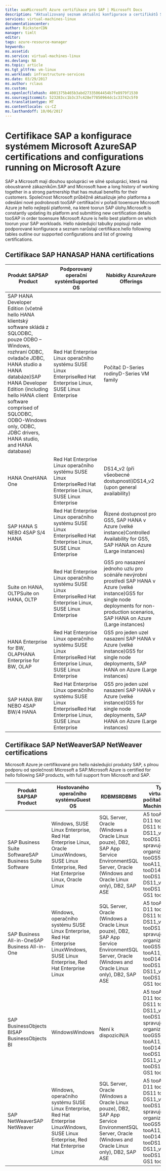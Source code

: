 ```yaml
---
title: aaaMicrosoft Azure certifikace pro SAP | Microsoft Docs
description: "Aktualizovaný seznam aktuální konfigurace a certifikátů SAP na hello platformy Azure."
services: virtual-machines-linux
documentationcenter: 
author: RicksterCDN
manager: timlt
editor: 
tags: azure-resource-manager
keywords: 
ms.assetid: 
ms.service: virtual-machines-linux
ms.devlang: NA
ms.topic: article
ms.tgt_pltfrm: vm-linux
ms.workload: infrastructure-services
ms.date: 03/29/2017
ms.author: rclaus
ms.custom: 
ms.openlocfilehash: 4001375b465b3abd27335064454b7fe8979f1530
ms.sourcegitcommit: 523283cc1b3c37c428e77850964dc1c33742c5f0
ms.translationtype: MT
ms.contentlocale: cs-CZ
ms.lasthandoff: 10/06/2017
---
```

# <a name="sap-certifications-and-configurations-running-on-microsoft-azure"></a><span data-ttu-id="b8d68-103">Certifikace SAP a konfigurace systémem Microsoft Azure</span><span class="sxs-lookup"><span data-stu-id="b8d68-103">SAP certifications and configurations running on Microsoft Azure</span></span>

<span data-ttu-id="b8d68-104">SAP a Microsoft mají dlouhou spolupráci ve silné spolupráci, která má oboustranně zákazníkům.</span><span class="sxs-lookup"><span data-stu-id="b8d68-104">SAP and Microsoft have a long history of working together in a strong partnership that has mutual benefits for their customers.</span></span> <span data-ttu-id="b8d68-105">Společnost Microsoft průběžně aktualizuje jeho platforma a odeslání nové podrobnosti tooSAP certifikační v pořadí tooensure Microsoft Azure je hello nejlepší platformě, na které toorun SAP úlohy.</span><span class="sxs-lookup"><span data-stu-id="b8d68-105">Microsoft is constantly updating its platform and submitting new certification details tooSAP in order tooensure Microsoft Azure is hello best platform on which toorun your SAP workloads.</span></span> <span data-ttu-id="b8d68-106">Hello následující tabulky popisují naše podporované konfigurace a seznam narůstají certifikace.</span><span class="sxs-lookup"><span data-stu-id="b8d68-106">hello following tables outline our supported configurations and list of growing certifications.</span></span> 

## <a name="sap-hana-certifications"></a><span data-ttu-id="b8d68-107">Certifikace SAP HANA</span><span class="sxs-lookup"><span data-stu-id="b8d68-107">SAP HANA certifications</span></span>

| <span data-ttu-id="b8d68-108">Produkt SAP</span><span class="sxs-lookup"><span data-stu-id="b8d68-108">SAP Product</span></span> | <span data-ttu-id="b8d68-109">Podporovaný operační systém</span><span class="sxs-lookup"><span data-stu-id="b8d68-109">Supported OS</span></span> | <span data-ttu-id="b8d68-110">Nabídky Azure</span><span class="sxs-lookup"><span data-stu-id="b8d68-110">Azure Offerings</span></span> |
| --- | --- | --- |
| <span data-ttu-id="b8d68-111">SAP HANA Developer Edition (včetně hello HANA klientský software skládá z SQLODBC, pouze ODBO – Windows, rozhraní ODBC, ovladače JDBC, HANA studio a HANA databáze)</span><span class="sxs-lookup"><span data-stu-id="b8d68-111">SAP HANA Developer Edition (including hello HANA client software comprised of SQLODBC, ODBO-Windows only, ODBC, JDBC drivers, HANA studio, and HANA database)</span></span> |<span data-ttu-id="b8d68-112">Red Hat Enterprise Linux operačního systému SUSE Linux Enterprise</span><span class="sxs-lookup"><span data-stu-id="b8d68-112">Red Hat Enterprise Linux, SUSE Linux Enterprise</span></span> | <span data-ttu-id="b8d68-113">Počítač D-Series rodiny</span><span class="sxs-lookup"><span data-stu-id="b8d68-113">D-Series VM family</span></span> |
| <span data-ttu-id="b8d68-114">HANA One</span><span class="sxs-lookup"><span data-stu-id="b8d68-114">HANA One</span></span> |<span data-ttu-id="b8d68-115">Red Hat Enterprise Linux operačního systému SUSE Linux Enterprise</span><span class="sxs-lookup"><span data-stu-id="b8d68-115">Red Hat Enterprise Linux, SUSE Linux Enterprise</span></span> |<span data-ttu-id="b8d68-116">DS14_v2 (při všeobecné dostupnosti)</span><span class="sxs-lookup"><span data-stu-id="b8d68-116">DS14_v2 (upon general availability)</span></span> |
| <span data-ttu-id="b8d68-117">SAP HANA S NEBO 4</span><span class="sxs-lookup"><span data-stu-id="b8d68-117">SAP S/4 HANA</span></span> |<span data-ttu-id="b8d68-118">Red Hat Enterprise Linux operačního systému SUSE Linux Enterprise</span><span class="sxs-lookup"><span data-stu-id="b8d68-118">Red Hat Enterprise Linux, SUSE Linux Enterprise</span></span> |<span data-ttu-id="b8d68-119">Řízené dostupnost pro GS5, SAP HANA v Azure (velké instance)</span><span class="sxs-lookup"><span data-stu-id="b8d68-119">Controlled Availability for GS5, SAP HANA on Azure (Large instances)</span></span> |
| <span data-ttu-id="b8d68-120">Suite on HANA, OLTP</span><span class="sxs-lookup"><span data-stu-id="b8d68-120">Suite on HANA, OLTP</span></span> |<span data-ttu-id="b8d68-121">Red Hat Enterprise Linux operačního systému SUSE Linux Enterprise</span><span class="sxs-lookup"><span data-stu-id="b8d68-121">Red Hat Enterprise Linux, SUSE Linux Enterprise</span></span> |<span data-ttu-id="b8d68-122">GS5 pro nasazení jednoho uzlu pro scénáře nevýrobní prostředí SAP HANA v Azure (velké instance)</span><span class="sxs-lookup"><span data-stu-id="b8d68-122">GS5 for single node deployments for non-production scenarios, SAP HANA on Azure (Large instances)</span></span> |
| <span data-ttu-id="b8d68-123">HANA Enterprise for BW, OLAP</span><span class="sxs-lookup"><span data-stu-id="b8d68-123">HANA Enterprise for BW, OLAP</span></span> |<span data-ttu-id="b8d68-124">Red Hat Enterprise Linux operačního systému SUSE Linux Enterprise</span><span class="sxs-lookup"><span data-stu-id="b8d68-124">Red Hat Enterprise Linux, SUSE Linux Enterprise</span></span> |<span data-ttu-id="b8d68-125">GS5 pro jeden uzel nasazení SAP HANA v Azure (velké instance)</span><span class="sxs-lookup"><span data-stu-id="b8d68-125">GS5 for single node deployments, SAP HANA on Azure (Large instances)</span></span> |
| <span data-ttu-id="b8d68-126">SAP HANA BW NEBO 4</span><span class="sxs-lookup"><span data-stu-id="b8d68-126">SAP BW/4 HANA</span></span> |<span data-ttu-id="b8d68-127">Red Hat Enterprise Linux operačního systému SUSE Linux Enterprise</span><span class="sxs-lookup"><span data-stu-id="b8d68-127">Red Hat Enterprise Linux, SUSE Linux Enterprise</span></span> |<span data-ttu-id="b8d68-128">GS5 pro jeden uzel nasazení SAP HANA v Azure (velké instance)</span><span class="sxs-lookup"><span data-stu-id="b8d68-128">GS5 for single node deployments, SAP HANA on Azure (Large instances)</span></span> |

## <a name="sap-netweaver-certifications"></a><span data-ttu-id="b8d68-129">Certifikace SAP NetWeaver</span><span class="sxs-lookup"><span data-stu-id="b8d68-129">SAP NetWeaver certifications</span></span>
<span data-ttu-id="b8d68-130">Microsoft Azure je certifikované pro hello následující produkty SAP, s plnou podporu od společnosti Microsoft a SAP.</span><span class="sxs-lookup"><span data-stu-id="b8d68-130">Microsoft Azure is certified for hello following SAP products, with full support from Microsoft and SAP.</span></span>

| <span data-ttu-id="b8d68-131">Produkt SAP</span><span class="sxs-lookup"><span data-stu-id="b8d68-131">SAP Product</span></span> | <span data-ttu-id="b8d68-132">Hostovaného operačního systému</span><span class="sxs-lookup"><span data-stu-id="b8d68-132">Guest OS</span></span> | <span data-ttu-id="b8d68-133">RDBMS</span><span class="sxs-lookup"><span data-stu-id="b8d68-133">RDBMS</span></span> | <span data-ttu-id="b8d68-134">Typy virtuálních počítačů</span><span class="sxs-lookup"><span data-stu-id="b8d68-134">Virtual Machine Types</span></span> |
| --- | --- | --- | --- |
| <span data-ttu-id="b8d68-135">SAP Business Suite Software</span><span class="sxs-lookup"><span data-stu-id="b8d68-135">SAP Business Suite Software</span></span> |<span data-ttu-id="b8d68-136">Windows, SUSE Linux Enterprise, Red Hat Enterprise Linux, Oracle Linux</span><span class="sxs-lookup"><span data-stu-id="b8d68-136">Windows, SUSE Linux Enterprise, Red Hat Enterprise Linux, Oracle Linux</span></span> |<span data-ttu-id="b8d68-137">SQL Server, Oracle (Windows a Oracle Linux pouze), DB2, SAP App Service Environment</span><span class="sxs-lookup"><span data-stu-id="b8d68-137">SQL Server, Oracle (Windows and Oracle Linux only), DB2, SAP ASE</span></span> |<span data-ttu-id="b8d68-138">A5 tooA11, D11 tooD14, DS11 tooDS14, DS11_v2 tooDS15_v2, spravuje organizace GS1 tooGS5</span><span class="sxs-lookup"><span data-stu-id="b8d68-138">A5 tooA11, D11 tooD14, DS11 tooDS14, DS11_v2 tooDS15_v2, GS1 tooGS5</span></span> |
| <span data-ttu-id="b8d68-139">SAP Business All-in-One</span><span class="sxs-lookup"><span data-stu-id="b8d68-139">SAP Business All-in-One</span></span> |<span data-ttu-id="b8d68-140">Windows, operačního systému SUSE Linux Enterprise, Red Hat Enterprise Linux</span><span class="sxs-lookup"><span data-stu-id="b8d68-140">Windows, SUSE Linux Enterprise, Red Hat Enterprise Linux</span></span> |<span data-ttu-id="b8d68-141">SQL Server, Oracle (Windows a Oracle Linux pouze), DB2, SAP App Service Environment</span><span class="sxs-lookup"><span data-stu-id="b8d68-141">SQL Server, Oracle (Windows and Oracle Linux only), DB2, SAP ASE</span></span> |<span data-ttu-id="b8d68-142">A5 tooA11, D11 tooD14, DS11 tooDS14, DS11_v2 tooDS15_v2, spravuje organizace GS1 tooGS5</span><span class="sxs-lookup"><span data-stu-id="b8d68-142">A5 tooA11, D11 tooD14, DS11 tooDS14, DS11_v2 tooDS15_v2, GS1 tooGS5</span></span> |
| <span data-ttu-id="b8d68-143">SAP BusinessObjects BI</span><span class="sxs-lookup"><span data-stu-id="b8d68-143">SAP BusinessObjects BI</span></span> |<span data-ttu-id="b8d68-144">Windows</span><span class="sxs-lookup"><span data-stu-id="b8d68-144">Windows</span></span> |<span data-ttu-id="b8d68-145">Není k dispozici</span><span class="sxs-lookup"><span data-stu-id="b8d68-145">N/A</span></span> |<span data-ttu-id="b8d68-146">A5 tooA11, D11 tooD14, DS11 tooDS14, DS11_v2 tooDS15_v2, spravuje organizace GS1 tooGS5</span><span class="sxs-lookup"><span data-stu-id="b8d68-146">A5 tooA11, D11 tooD14, DS11 tooDS14, DS11_v2 tooDS15_v2, GS1 tooGS5</span></span> |
| <span data-ttu-id="b8d68-147">SAP NetWeaver</span><span class="sxs-lookup"><span data-stu-id="b8d68-147">SAP NetWeaver</span></span> |<span data-ttu-id="b8d68-148">Windows, operačního systému SUSE Linux Enterprise, Red Hat Enterprise Linux</span><span class="sxs-lookup"><span data-stu-id="b8d68-148">Windows, SUSE Linux Enterprise, Red Hat Enterprise Linux</span></span> |<span data-ttu-id="b8d68-149">SQL Server, Oracle (Windows a Oracle Linux pouze), DB2, SAP App Service Environment</span><span class="sxs-lookup"><span data-stu-id="b8d68-149">SQL Server, Oracle (Windows and Oracle Linux only), DB2, SAP ASE</span></span> |<span data-ttu-id="b8d68-150">A5 tooA11, D11 tooD14, DS11 tooDS14, DS11_v2 tooDS15_v2, spravuje organizace GS1 tooGS5</span><span class="sxs-lookup"><span data-stu-id="b8d68-150">A5 tooA11, D11 tooD14, DS11 tooDS14, DS11_v2 tooDS15_v2, GS1 tooGS5</span></span> |
